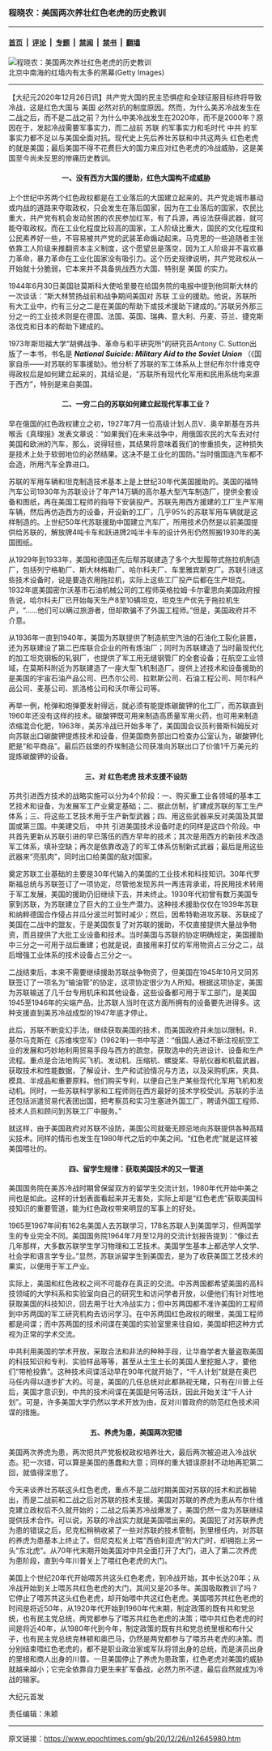 ### 程晓农：美国两次养壮红色老虎的历史教训

---

#### [首页](../../../..?n12645980) &nbsp;|&nbsp; [评论](../../../../../epoch-comment?n12645980) &nbsp;|&nbsp; [专题](../../../../../epoch-special?n12645980) &nbsp;|&nbsp; [禁闻](../../../../../epoch-news?n12645980) &nbsp;|&nbsp; [禁书](../../../../../books?n12645980) &nbsp;|&nbsp; [翻墙](https://github.com/gfw-breaker/nogfw/blob/master/README.md?n12645980)


<div><img alt="程晓农：美国两次养壮红色老虎的历史教训" class="attachment-djy_600_400 size-djy_600_400 wp-post-image" src="https://i.epochtimes.com/assets/uploads/2020/07/1509082158042039-2.jpg"/>
<div class="caption">
 北京中南海的红墙内有太多的黑幕(Getty Images)
</div></div><hr/><div class="post_content" id="artbody" itemprop="articleBody">
 <!-- article content begin -->
 <p>
  【大纪元2020年12月26日讯】共产党大国的民主恐惧症和全球征服目标终将导致冷战，这是红色大国与
  <ok href="https://www.epochtimes.com/gb/tag/%E7%BE%8E%E5%9B%BD.html">
   美国
  </ok>
  必然对抗的制度原因。然而，为什么美苏冷战发生在二战之后，而不是二战之前？为什么中美冷战发生在2020年，而不是2000年？原因在于，发起冷战需要军事实力，而二战前
  <ok href="https://www.epochtimes.com/gb/tag/%E8%8B%8F%E8%81%94.html">
   苏联
  </ok>
  的军事实力和毛时代
  <ok href="https://www.epochtimes.com/gb/tag/%E4%B8%AD%E5%85%B1.html">
   中共
  </ok>
  的军事实力都不足以与美国全面对抗。现代史上先后养壮苏联和中共这两头
  <ok href="https://www.epochtimes.com/gb/tag/%E7%BA%A2%E8%89%B2%E8%80%81%E8%99%8E.html">
   红色老虎
  </ok>
  的就是美国；最后美国不得不花费巨大的国力来应对红色老虎的冷战威胁，这是美国至今尚未反思的惨痛历史教训。
 </p>
 <h4 style="text-align: center;">
  <strong>
   一、没有西方大国的援助，红色大国构不成威胁
  </strong>
 </h4>
 <p>
  上个世纪中苏两个红色政权都是在工业落后的大国建立起来的。共产党走城市暴动或内战的道路来夺取政权，只会发生在落后国家，因为在工业落后的国家，农民比重大，共产党有机会发动贫困的农民参加红军，有了兵源，再设法获得武器，就可能夺取政权。而在工业化程度比较高的国家，工人阶级比重大，国民的文化程度和公民素养好一些，不容易被共产党的武装革命煽动起来。马克思的一些追随者主张依靠工人阶级来推翻资本主义制度，这个愿望总是落空，因为工人阶级并不喜欢暴力革命，暴力革命在工业化国家没有吸引力。这个历史规律说明，共产党政权从一开始就十分脆弱，它本来并不具备挑战西方大国、特别是
  <ok href="https://www.epochtimes.com/gb/tag/%E7%BE%8E%E5%9B%BD.html">
   美国
  </ok>
  的实力。
 </p>
 <p>
  1944年6月30日美国驻莫斯科大使哈里曼在给国务院的电报中提到他同斯大林的一次谈话：“斯大林赞扬战前和战争期间美国对
  <ok href="https://www.epochtimes.com/gb/tag/%E8%8B%8F%E8%81%94.html">
   苏联
  </ok>
  工业的援助。他说，苏联所有大工业中，约有三分之二是在美国的帮助下或技术援助下建成的。”苏联另外那三分之一的工业技术则是在德国、法国、英国、瑞典、意大利、丹麦、芬兰、捷克斯洛伐克和日本的帮助下建成的。
 </p>
 <p>
  1973年斯坦福大学“胡佛战争、革命与和平研究所”的研究员Antony C. Sutton出版了一本书，书名是
  <strong>
   <em>
    National Suicide: Military Aid to the Soviet Union
   </em>
  </strong>
  （《国家自杀——对苏联的军事援助》。他分析了苏联的军工体系从上世纪布尔什维克夺得政权后是如何建立起来的，其结论是，“苏联所有现代化军用和民用系统均来源于西方”，特别是来自美国。
 </p>
 <h4 style="text-align: center;">
  <strong>
   二、一穷二白的苏联如何建立起现代军事工业？
  </strong>
 </h4>
 <p>
  早在俄国的红色政权建立之初，1927年7月一位高级计划人员V．奥辛斯基在苏共喉舌《真理报》发表文章说：“如果我们在未来战争中，用俄国农民的大车去对付美国和欧洲的汽车，那么，说得轻些，其结果将意味着我们的惨重损失，这种损失是技术上处于软弱地位的必然结果。这决不是工业化的国防。”当时俄国连汽车都不会造，所用汽车全靠进口。
 </p>
 <p>
  苏联的军用车辆和坦克制造技术基本上是上世纪30年代美国援助的。美国的福特汽车公司1930年为苏联设计了年产14万辆的高尔基大型汽车制造厂，提供全套设备和图纸，再在美国工程师的指导下安装投产。苏联先用西方援建的工厂生产军用车辆，然后再仿造西方的设备，开设新的工厂，几乎95%的苏联军用车辆就是这样制造的。上世纪50年代苏联援助中国建立汽车厂，所用技术仍然是以前美国提供给苏联的，解放牌4吨卡车和跃进牌2吨半卡车的设计外形仍然照搬1930年的美国图纸。
 </p>
 <p>
  从1929年到1933年，美国和德国还先后帮苏联建造了多个大型履带式拖拉机制造厂，包括列宁格勒厂、斯大林格勒厂、哈尔科夫厂、车里雅宾斯克厂。苏联引进这些技术设备时，说是要造农用拖拉机，实际上这些工厂投产后都在生产坦克。1932年底美国密尔沃基市石油机械公司的工程师英格拉姆·卡尔霍恩向美国政府报告说，哈尔科夫厂已开始每天生产8至10辆坦克，坦克生产优先于拖拉机生产，“……他们可以瞒过旅游者，但却欺骗不了外国工程师。”但是，美国政府并不介意。
 </p>
 <p>
  从1936年一直到1940年，美国为苏联提供了制造航空汽油的石油化工裂化装置，还为苏联建设了第二巴库联合企业的所有炼油厂；同时为苏联建造了当时最现代化的加工坦克钢板的轧钢厂，也提供了军工用无缝钢管厂的全套设备；在航空工业领域，在莫斯科附近为苏联建造了一座大型飞机制造厂。提供上述技术和设备援助的是美国的宇宙石油产品公司、巴杰尔公司、拉默斯公司、石油工程公司、阿尔科产品公司、麦基公司、凯洛格公司和沃尔蒂公司等。
 </p>
 <p>
  再举一例，枪弹和炮弹要发射得远，就必须有能提炼碳酸钾的化工厂，而苏联直到1960年还没有这样的技术。碳酸钾既可用来制造高质量军用火药，也可用来制造浓缩混合化肥，1963年，美苏冷战已开始多年了，美国国会议员利普斯科姆反对向苏联出口碳酸钾提炼技术和设备，但美国商务部出口检查办公室认为，碳酸钾化肥是“和平商品”。最后匹兹堡的乔埃制造公司获准向苏联出口了价值1千万美元的提炼碳酸钾的设备。
 </p>
 <h4 style="text-align: center;">
  <strong>
   三、对
   <ok href="https://www.epochtimes.com/gb/tag/%E7%BA%A2%E8%89%B2%E8%80%81%E8%99%8E.html">
    红色老虎
   </ok>
   技术支援不设防
  </strong>
 </h4>
 <p>
  苏共引进西方技术的战略实施可以分为4个阶段：一、购买重工业各领域的基本工艺技术和设备，为发展军工产业奠定基础；二、据此仿制，扩建成苏联的军工生产体系；三、将这些工艺技术用于生产新型武器；四、用这些武器来反对美国及其盟国或第三国。中美建交后，
  <ok href="https://www.epochtimes.com/gb/tag/%E4%B8%AD%E5%85%B1.html">
   中共
  </ok>
  引进美国技术设备时走的同样是这四个阶段。中共首先更新从苏联引进的早已落伍的西方早年的技术；其次是用西方的新技术改造军工体系，填补空缺；再次是依靠改造了的军工体系仿制新式武器；最后是用这些武器来“亮肌肉”，同时出口给美国的敌对国家。
 </p>
 <p>
  奠定苏联工业基础的主要是30年代输入的美国的工业技术和科技知识。30年代罗斯福总统与苏联签订了一项协定，尽管他发现苏共一再违背承诺，将民用技术转用于军工发展，美国的援助仍旧继续下去，并未终止。1930年代初曾有数万美国专家到苏联，为苏联建立了巨大的工业生产潜力。这种技术援助仅仅在1939年苏联和纳粹德国合作侵占并瓜分波兰时暂时减少；然后，因希特勒进攻苏联、苏联成了美国在二战中的盟友，于是美国恢复了对苏联的援助，不仅直接提供大量战争物资，而且提供了大批工业设备和技术。当时美国与苏联的协定明确规定，美国援助中三分之一可用于战后重建；也就是说，直接用来打仗的军用物资占三分之二，战后增强工业体系的技术设备占三分之一。
 </p>
 <p>
  二战结束后，本来不需要继续援助苏联战争物资了，但美国在1945年10月又同苏联签订了一项名为“输油管”的协定，这项协定很少为人所知。根据这项协定，美国为苏联输送了几千台专用机床和其他设备，这些设备都可用于军工部门，是美国1945至1946年的尖端产品，比苏联人当时在这方面所拥有的设备要先进得多。这种支援直到美苏冷战成型的1947年底才停止。
 </p>
 <p>
  此后，苏联不断变幻手法，继续获取美国的技术，而美国政府并未加以限制。R．基尔马克斯在《苏维埃空军》(1962年)一书中写道：“俄国人通过不断注视航空工业的发展和巧妙地利用贸易手段与西方的疏忽，获取选中的先进设计、设备和生产流程。重点是合法地购买飞机、发动机、压缩机、螺旋桨、导航仪器和机载武器，获取技术和性能数据，了解设计、生产和试验情况与方法，以及采购机床，夹具、模具、半成品和重要原料。他们购买专利，以便自己生产某些现代化军用飞机和发动机。同时，一些苏联科学家和工程师则在西方最好的技术学校受训。苏联的手法还包括派遣贸易代表团出国，把考察员和实习生塞进外国工厂，聘请外国工程师、技术人员和顾问到苏联工厂中服务。”
 </p>
 <p>
  就这样，由于美国政府对苏联不设防，美国公司就毫无顾忌地向苏联提供各种高精尖技术。同样的情形也发生在1980年代之后的中美之间。“红色老虎”就是这样被美国喂壮的。
 </p>
 <h4 style="text-align: center;">
  <strong>
   四、留学生规律：获取美国技术的又一管道
  </strong>
 </h4>
 <p>
  美国国务院在美苏冷战时期曾保留双方的留学生交流计划，1980年代开始中美之间也是如此。这样的计划表面看起来并无害处，实际上却是“红色老虎”获取美国科技知识的重要管道，能为红色政权带来明显的军事上的好处。
 </p>
 <p>
  1965至1967年间有162名美国人去苏联学习，178名苏联人到美国学习，但两国学生的专业完全不同。美国国务院1964年7月至12月的交流计划报告提到：“像过去几年那样，大多数苏联学生学习物理和工艺技术。美国学生基本上都选学人文学、社会学和语言学专业。”显然，苏联派留学生到美国去，是为了收获美国工艺技术的果实，以便用于军工产业。
 </p>
 <p>
  实际上，美国和红色政权之间不可能存在真正的交流。中苏两国都希望美国的高科技领域的大学科系和实验室向自己的研究生和访问学者开放，以便他们有针对性地获取美国的科技知识，回去用于壮大冷战实力；但中苏两国都不准许美国的工程师到中苏两国的军工研究机构去访问学习。在中苏两国红色政权的眼里，美国工程师都是间谍；而中苏两国的技术间谍在美国的实验室里来往自如，美国却把这种方式视为正常的学术交流。
 </p>
 <p>
  中共利用美国的学术开放，采取合法和非法的种种手段，让华裔学者大量盗取美国的科技知识和专利、实验样品等等，甚至从土生土长的美国人里挖掘人才，要他们“带枪投靠”。这种技术间谍活动早在90年代就开始了，“千人计划”就是在奥巴马任内得以逐步扩大的。可是，美国的几任总统对此都熟视无睹，只有在川普上任后，美国才意识到，中共的技术间谍在美国是何等活跃，因此开始关注“千人计划”。可是，许多美国大学仍然以学术开放为由，反对川普政府的防范红色技术间谍的措施。
 </p>
 <h4 style="text-align: center;">
  <strong>
   五、养虎为患，美国两次犯错
  </strong>
 </h4>
 <p>
  美国两次养虎为患，两次把共产党极权政权培养壮大，最后两次被迫进入冷战状态。犯一次错，可以算是美国的愚蠢和大意；同样的重大错误原封不动地再犯第二回，就值得深思了。
 </p>
 <p>
  今天来谈养壮苏联这头红色老虎，重点不是二战时期美国对苏联的技术和武器输出，而是二战前和二战之后对苏联的技术支援。美国对苏联的养虎为患从布尔什维克建立政权后不久就开始的；二战之后美苏冷战爆发了，美国仍然一度为苏联继续提供技术合作。可以说，苏联的冷战实力就是美国喂出来的。美国犯了对苏联养虎为患的错误之后，尼克松稍稍收紧了一些对苏联的技术管制，到里根任内，对苏联的养虎为患基本上终止了。但尼克松关上喂“西伯利亚虎”的大门时，却拥抱上另一头“东北虎”。从70年代末期开始美国对中共全面打开了大门，进入了第二次养虎为患阶段，直到今年川普关上了喂红色老虎的大门。
 </p>
 <p>
  美国上个世纪20年代开始喂苏共这头红色老虎，到冷战开始，其中长达20年；从冷战开始到关上喂苏共红色老虎的大门，其间又是20多年。美国吸取教训了吗？它停止了喂苏共这头红色老虎，却开始喂中共这红色老虎。美国喂苏共红色老虎的时间是将近50年，从1920年代开始到1960年代末期，制定政策的既有共和党总统，也有民主党总统，两党都参与了喂苏共红色老虎的决策；喂中共红色老虎的时间是将近40年，从1980年代到今年，制定政策的既有共和党总统里根和布什父子，也有民主党总统克林顿和奥巴马，仍然是两党都参与了喂苏共老虎的决策。而分别结束喂红色老虎的，都不是职业政治家或军队将领出身的总统，而是演员出身的里根和商人出身的川普。一旦美国停止了养虎为患政策，红色老虎对美国的威胁就越来越小；它完全依靠自力更生来扩军备战，必然力所不逮，最后自然就成为冷战的输家。
 </p>
 <p>
  大纪元首发
 </p>
 <p>
  责任编辑：朱颖
 </p>
 <p>
  <strong>
  </strong>
 </p>
 <!-- article content end -->
 <div id="below_article_ad">
 </div>
</div>


---

原文链接：https://www.epochtimes.com/gb/20/12/26/n12645980.htm